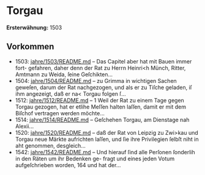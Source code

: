 # Torgau

**Ersterwähnung:** 1503

## Vorkommen
- 1503: [jahre/1503/README.md](../jahre/1503/README.md) – Das Capitel aber hat mit Bauen immer fort-
gefahren, daher denn der Rat zu Herrn Heinri<h Münch,
Ritter, Amtmann zu Weida, ſeine Geſchikten...
- 1504: [jahre/1504/README.md](../jahre/1504/README.md) – zu Grimma in wichtigen Sachen geweſen, darum der
Rat nachgezogen, und als er zu Tiſche geladen, iſ ihm
angezeigt, daß er na< Torgau folgen ſ...
- 1512: [jahre/1512/README.md](../jahre/1512/README.md) – 1 Weil der Rat zu einem Tage gegen Torgau gezogen,
hat er etlihe Meſſen halten laſſen, damit er mit dem
Biſchof vertragen werden möchte...
- 1514: [jahre/1514/README.md](../jahre/1514/README.md) – Geſchehen Torgau, am Dienstage
nah Alexii...
- 1520: [jahre/1520/README.md](../jahre/1520/README.md) – daß der Rat von Leipzig zu Zwi>kau und Torgau
neue Märkte aufrichten laſſen, und ſie ihre Privilegien ſelbſt
niht in aht genommen, desgleich...
- 1542: [jahre/1542/README.md](../jahre/1542/README.md) – Und hierauf ſind alle
Perſonen ſonderlih in den Räten um ihr Bedenken ge-
fragt und eines jeden Votum aufgeſchrieben worden, 164
und hat der...
